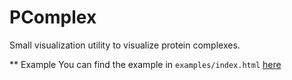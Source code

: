 # PComplex
Small visualization utility to visualize protein complexes.

** Example
You can find the example in `examples/index.html` [here](https://sacdallago.github.io/pcomplex/examples)